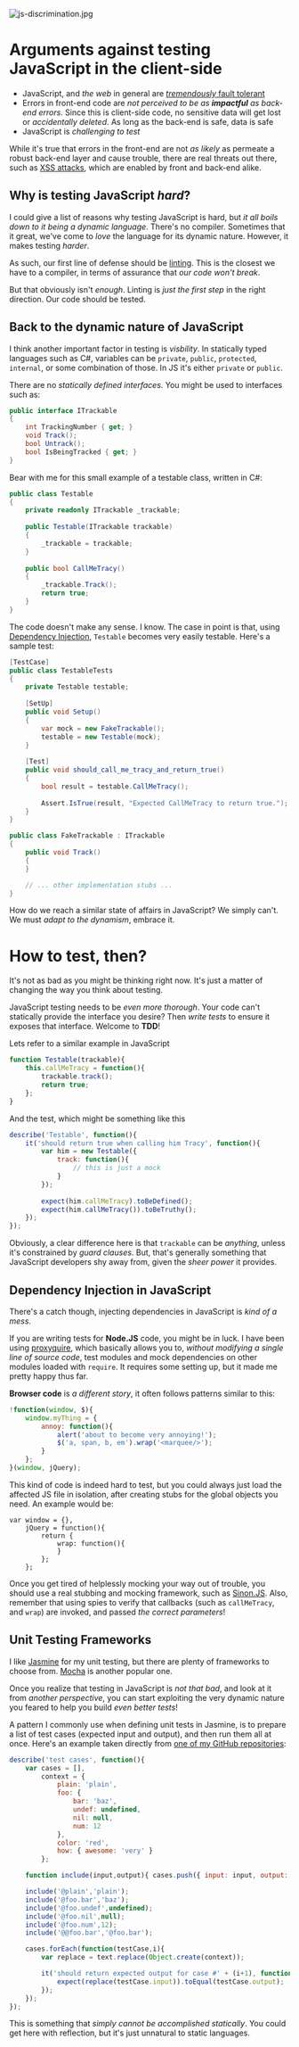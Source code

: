![js-discrimination.jpg][1]

# Arguments against testing JavaScript in the client-side #

- JavaScript, and _the web_ in general are [_tremendously_ fault tolerant](http://www.codinghorror.com/blog/2007/04/javascript-and-html-forgiveness-by-default.html "JavaScript and HTML: Forgiveness by Default")
- Errors in front-end code are _not perceived to be as **impactful** as back-end errors_. Since this is client-side code, no sensitive data will get lost or _accidentally deleted_. As long as the back-end is safe, data is safe
- JavaScript is _challenging to test_

While it's true that errors in the front-end are not _as likely_ as permeate a robust back-end layer and cause trouble, there are real threats out there, such as [XSS attacks](http://en.wikipedia.org/wiki/Cross-site_scripting "Cross-site scripting"), which are enabled by front and back-end alike.

## Why is testing JavaScript _hard_? ##

I could give a list of reasons why testing JavaScript is hard, but _it all boils down to it being a dynamic language_. There's no compiler. Sometimes that it great, we've come to _love_ the language for its dynamic nature. However, it makes testing _harder_.

As such, our first line of defense should be [linting](/2013/03/22/managing-code-quality-in-nodejs "Managing Code Quality in NodeJS"). This is the closest we have to a compiler, in terms of assurance that _our code won't break_.

But that obviously isn't _enough_. Linting is _just the first step_ in the right direction. Our code should be tested. 

## Back to the dynamic nature of JavaScript ##

I think another important factor in testing is _visbility_. In statically typed languages such as C#, variables can be `private`, `public`, `protected`, `internal`, or some combination of those. In JS it's either `private` or `public`.

There are no _statically defined interfaces_. You might be used to interfaces such as:

```cs
public interface ITrackable
{
    int TrackingNumber { get; }
    void Track();
    bool Untrack();
    bool IsBeingTracked { get; }
}
```

Bear with me for this small example of a testable class, written in C#:

```cs
public class Testable
{
    private readonly ITrackable _trackable;
    
    public Testable(ITrackable trackable)
    {
        _trackable = trackable;
    }
    
    public bool CallMeTracy()
    {
        _trackable.Track();
        return true;
    }
}
```

The code doesn't make any sense. I know. The case in point is that, using [Dependency Injection](http://www.amazon.com/dp/1935182501 "Dependency Injection in .NET"), `Testable` becomes very easily testable. Here's a sample test:

```cs
[TestCase]
public class TestableTests
{
    private Testable testable;
    
    [SetUp]
    public void Setup()
    {
        var mock = new FakeTrackable();
        testable = new Testable(mock);
    }
    
    [Test]
    public void should_call_me_tracy_and_return_true()
    {
        bool result = testable.CallMeTracy();
        
        Assert.IsTrue(result, "Expected CallMeTracy to return true.");
    }
}

public class FakeTrackable : ITrackable
{
    public void Track()
    {
    }

    // ... other implementation stubs ...
}
```

How do we reach a similar state of affairs in JavaScript? We simply can't. We must _adapt to the dynamism_, embrace it.
    
# How to test, then? #

It's not as bad as you might be thinking right now. It's just a matter of changing the way you think about testing.

JavaScript testing needs to be _even more thorough_. Your code can't statically provide the interface you desire? Then _write tests_ to ensure it exposes that interface. Welcome to **TDD**!

Lets refer to a similar example in JavaScript

```js
function Testable(trackable){
    this.callMeTracy = function(){
        trackable.track();
        return true;
    };
}
```

And the test, which might be something like this

```js
describe('Testable', function(){
    it('should return true when calling him Tracy', function(){
        var him = new Testable({
            track: function(){
                // this is just a mock
            }
        });
        
        expect(him.callMeTracy).toBeDefined();
        expect(him.callMeTracy()).toBeTruthy();
    });
});
```
    
Obviously, a clear difference here is that `trackable` can be _anything_, unless it's constrained by _guard clauses_. But, that's generally something that JavaScript developers shy away from, given the _sheer power_ it provides.

## Dependency Injection in JavaScript ##

There's a catch though, injecting dependencies in JavaScript is _kind of a mess_. 

If you are writing tests for **Node.JS** code, you might be in luck. I have been using [proxyquire](https://github.com/thlorenz/proxyquire "thlorenz/proxyquire on GitHub"), which basically allows you to, _without modifying a single line of source code_, test modules and mock dependencies on other modules loaded with `require`. It requires some setting up, but it made me pretty happy thus far.

**Browser code** is _a different story_, it often follows patterns similar to this:

```js
!function(window, $){
    window.myThing = {
        annoy: function(){
            alert('about to become very annoying!');
            $('a, span, b, em').wrap('<marquee/>');
        }
    };
}(window, jQuery);
```

This kind of code is indeed hard to test, but you could always just load the affected JS file in isolation, after creating stubs for the global objects you need. An example would be:

```
var window = {},
    jQuery = function(){
        return {
            wrap: function(){
            }
        };
    };
```
        
Once you get tired of helplessly mocking your way out of trouble, you should use a real stubbing and mocking framework, such as [Sinon.JS](http://sinonjs.org/ "Standalone test spies, stubs and mocks"). Also, remember that using spies to verify that callbacks (such as `callMeTracy`, and `wrap`) are invoked, and passed _the correct parameters_!

## Unit Testing Frameworks ##

I like [Jasmine](http://pivotal.github.com/jasmine "Jasmine BDD framework for testing") for my unit testing, but there are plenty of frameworks to choose from. [Mocha](http://visionmedia.github.com/mocha "Mocha test framework") is another popular one.

Once you realize that testing in JavaScript is _not that bad_, and look at it from _another perspective_, you can start exploiting the very dynamic nature you feared to help you build _even better tests_!

A pattern I commonly use when defining unit tests in Jasmine, is to prepare a list of test cases (expected input and output), and then run them all at once. Here's an example taken directly from [one of my GitHub repositories](https://github.com/bevacqua/jsn/blob/29384246d28d688475669375423568c54439feed/test/spec/text.js "jsn GitHub repository"):

```js
describe('test cases', function(){
    var cases = [],
        context = {
            plain: 'plain',
            foo: {
                bar: 'baz',
                undef: undefined,
                nil: null,
                num: 12
            },
            color: 'red',
            how: { awesome: 'very' }
        };

    function include(input,output){ cases.push({ input: input, output: output }); }

    include('@plain','plain');
    include('@foo.bar','baz');
    include('@foo.undef',undefined);
    include('@foo.nil',null);
    include('@foo.num',12);
    include('@@foo.bar','@foo.bar');

    cases.forEach(function(testCase,i){
        var replace = text.replace(Object.create(context));

        it('should return expected output for case #' + (i+1), function(){
            expect(replace(testCase.input)).toEqual(testCase.output);
        });
    });
});
```
    
This is something that _simply cannot be accomplished statically_. You could get here with reflection, but it's just unnatural to static languages.


  [1]: https://i.imgur.com/WUHDGPw.jpg "JavaScript statements are people too!"
